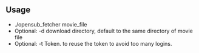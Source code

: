 ## Usage

* ./opensub_fetcher movie_file
* Optional: -d download directory, default to the same directory of movie file
* Optional: -t Token. to reuse the token to avoid too many logins. 